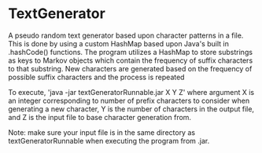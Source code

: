 # TextGenerator
A pseudo random text generator based upon character patterns in a file.
This is done by using a custom HashMap based upon Java's built in .hashCode() functions. 
The program utilizes a HashMap to store substrings as keys to Markov objects which contain the frequency of suffix characters to that substring. New characters are generated based on the frequency of possible suffix characters and the process is repeated

To execute, 'java -jar textGeneratorRunnable.jar X Y Z' where argument X is an integer corresponding to number of prefix characters to consider when generating a new character, Y is the number of characters in the output file, and Z is the input file to base character generation from.

Note: make sure your input file is in the same directory as textGeneratorRunnable when executing the program from .jar.
